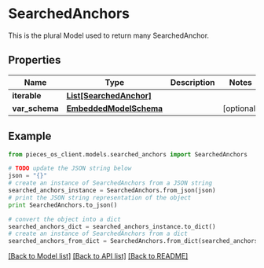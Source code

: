 # SearchedAnchors

This is the plural Model used to return many SearchedAnchor.

## Properties
Name | Type | Description | Notes
------------ | ------------- | ------------- | -------------
**iterable** | [**List[SearchedAnchor]**](SearchedAnchor.md) |  | 
**var_schema** | [**EmbeddedModelSchema**](EmbeddedModelSchema.md) |  | [optional] 

## Example

```python
from pieces_os_client.models.searched_anchors import SearchedAnchors

# TODO update the JSON string below
json = "{}"
# create an instance of SearchedAnchors from a JSON string
searched_anchors_instance = SearchedAnchors.from_json(json)
# print the JSON string representation of the object
print SearchedAnchors.to_json()

# convert the object into a dict
searched_anchors_dict = searched_anchors_instance.to_dict()
# create an instance of SearchedAnchors from a dict
searched_anchors_from_dict = SearchedAnchors.from_dict(searched_anchors_dict)
```
[[Back to Model list]](../README.md#documentation-for-models) [[Back to API list]](../README.md#documentation-for-api-endpoints) [[Back to README]](../README.md)


